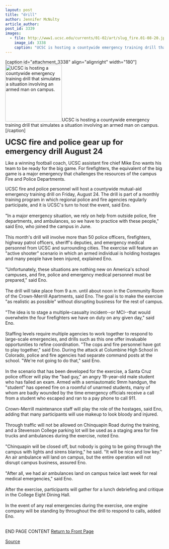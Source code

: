 ```yaml
---
layout: post
title: "drill"
author: Jennifer McNulty
article_author: 
post_id: 3339
images:
  - file: http://www1.ucsc.edu/currents/01-02/art/slug_fire.01-08-20.jpg
    image_id: 3338
    caption: "UCSC is hosting a countywide emergency training drill that simulates a situation involving an armed man on campus."
---
```


[caption id="attachment_3338" align="alignright" width="180"]<a href="http://dev-ucsc-news.pantheonsite.io/wp-content/uploads/2001/08/slug_fire.01-08-20.jpg"><img class="size-full wp-image-3338" src="http://dev-ucsc-news.pantheonsite.io/wp-content/uploads/2001/08/slug_fire.01-08-20.jpg" alt="UCSC is hosting a countywide emergency training drill that simulates a situation involving an armed man on campus." width="180" height="180" /></a>UCSC is hosting a countywide emergency training drill that simulates a situation involving an armed man on campus.[/caption]
<p>
  <font size="5"><b>UCSC fire and police gear up for emergency drill August 24</b></font>
</p>
<p>
  Like a winning football coach, UCSC assistant fire chief Mike Eno wants his team to be ready for the big game. For firefighters, the equivalent of the big game is a major emergency that challenges the resources of the campus Fire and Police Departments.
</p>UCSC fire and police personnel will host a countywide mutual-aid emergency training drill on Friday, August 24. The drill is part of a monthly training program in which regional police and fire agencies regularly participate, and it is UCSC's turn to host the event, said Eno.<br>
<br>
"In a major emergency situation, we rely on help from outside police, fire departments, and ambulances, so we have to practice with these people," said Eno, who joined the campus in June.<br>
<br>
This month's drill will involve more than 50 police officers, firefighters, highway patrol officers, sheriff's deputies, and emergency medical personnel from UCSC and surrounding cities. The exercise will feature an "active shooter" scenario in which an armed individual is holding hostages and many people have been injured, explained Eno.<br>
<br>
"Unfortunately, these situations are nothing new on America's school campuses, and fire, police and emergency medical personnel must be prepared," said Eno.<br>
<br>
The drill will take place from 9 a.m. until about noon in the Community Room of the Crown-Merrill Apartments, said Eno. The goal is to make the exercise "as realistic as possible" without disrupting business for the rest of campus.<br>
<br>
"The idea is to stage a multiple-casualty incident--or MCI--that would overwhelm the four firefighters we have on duty on any given day," said Eno.<br>
<br>
Staffing levels require multiple agencies to work together to respond to large-scale emergencies, and drills such as this one offer invaluable opportunities to refine coordination. "The cops and fire personnel have got to play together," said Eno. During the attack at Columbine High School in Colorado, police and fire agencies had separate command posts at the school. "We're not going to do that," said Eno.<br>
<br>
In the scenario that has been developed for the exercise, a Santa Cruz police officer will play the "bad guy," an angry 19-year-old male student who has failed an exam. Armed with a semiautomatic 9mm handgun, the "student" has opened fire on a roomful of unarmed students, many of whom are badly wounded by the time emergency officials receive a call from a student who escaped and ran to a pay phone to call 911.<br>
<br>
Crown-Merrill maintenance staff will play the role of the hostages, said Eno, adding that many participants will use makeup to look bloody and injured.<br>
<br>
Through traffic will not be allowed on Chinquapin Road during the training, and a Stevenson College parking lot will be used as a staging area for fire trucks and ambulances during the exercise, noted Eno.<br>
<br>
"Chinquapin will be closed off, but nobody is going to be going through the campus with lights and sirens blaring," he said. "It will be nice and low key." An air ambulance will land on campus, but the entire operation will not disrupt campus business, assured Eno.<br>
<br>
"After all, we had air ambulances land on campus twice last week for real medical emergencies," said Eno.<br>
<br>
After the exercise, participants will gather for a lunch debriefing and critique in the College Eight Dining Hall.<br>
<br>
In the event of any real emergencies during the exercise, one engine company will be standing by throughout the drill to respond to calls, added Eno.
<p>
  <br>
  END PAGE CONTENT <a href="../../index.html">Return to Front Page</a> <img align="bottom" alt=" " border="0" height="1" src="../../images/trans.gif" width="385">
</p>
<p><a href="http://www1.ucsc.edu/currents/01-02/08-20/drill.html" title="Permalink to drill">Source</a></p>
